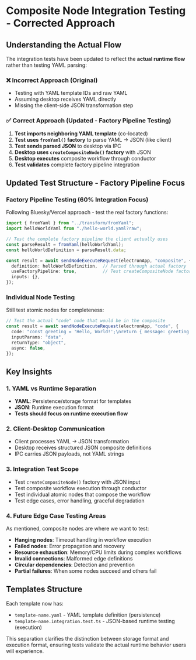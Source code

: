 # Composite Node Integration Testing - Corrected Approach

## Understanding the Actual Flow

The integration tests have been updated to reflect the **actual runtime flow** rather than testing YAML parsing:

### ❌ Incorrect Approach (Original)
- Testing with YAML template IDs and raw YAML
- Assuming desktop receives YAML directly
- Missing the client-side JSON transformation step

### ✅ Correct Approach (Updated - Factory Pipeline Testing)
1. **Test imports neighboring YAML template** (co-located)
2. **Test uses `fromYaml()` factory** to parse YAML → JSON (like client)
3. **Test sends parsed JSON** to desktop via IPC
4. **Desktop uses `createCompositeNode()` factory** with JSON
5. **Desktop executes** composite workflow through conductor
6. **Test validates** complete factory pipeline integration

## Updated Test Structure - Factory Pipeline Focus

### Factory Pipeline Testing (60% Integration Focus)
Following Bluesky/Vercel approach - test the real factory functions:
```typescript
import { fromYaml } from "../transform/fromYaml";
import helloWorldYaml from "./hello-world.yaml?raw";

// Test the complete factory pipeline the client actually uses
const parseResult = fromYaml(helloWorldYaml);
const helloWorldDefinition = parseResult.data;

const result = await sendNodeExecuteRequest(electronApp, "composite", {
  definition: helloWorldDefinition,  // Parsed through actual factory
  useFactoryPipeline: true,          // Test createCompositeNode factory
  inputs: {},
});
```

### Individual Node Testing
Still test atomic nodes for completeness:
```typescript
// Test the actual "code" node that would be in the composite
const result = await sendNodeExecuteRequest(electronApp, "code", {
  code: "const greeting = 'Hello, World!';\nreturn { message: greeting };",
  inputParams: "data",
  returnType: "object",
  async: false,
});
```

## Key Insights

### 1. **YAML vs Runtime Separation**
- **YAML**: Persistence/storage format for templates
- **JSON**: Runtime execution format
- **Tests should focus on runtime execution flow**

### 2. **Client-Desktop Communication**
- Client processes YAML → JSON transformation
- Desktop receives structured JSON composite definitions
- IPC carries JSON payloads, not YAML strings

### 3. **Integration Test Scope**
- Test `createCompositeNode()` factory with JSON input
- Test composite workflow execution through conductor
- Test individual atomic nodes that compose the workflow
- Test edge cases, error handling, graceful degradation

### 4. **Future Edge Case Testing Areas**
As mentioned, composite nodes are where we want to test:
- **Hanging nodes**: Timeout handling in workflow execution
- **Failed nodes**: Error propagation and recovery
- **Resource exhaustion**: Memory/CPU limits during complex workflows
- **Invalid connections**: Malformed edge definitions
- **Circular dependencies**: Detection and prevention
- **Partial failures**: When some nodes succeed and others fail

## Templates Structure
Each template now has:
- `template-name.yaml` - YAML template definition (persistence)
- `template-name.integration.test.ts` - JSON-based runtime testing (execution)

This separation clarifies the distinction between storage format and execution format, ensuring tests validate the actual runtime behavior users will experience.